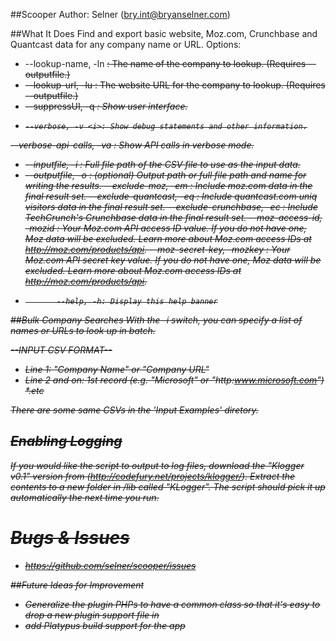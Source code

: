 ##Scooper
Author:  Selner (bry.int@bryanselner.com)

##What It Does
Find and export basic website, Moz.com, Crunchbase and Quantcast data for any company name or URL.
Options:
* --lookup-name, -ln <s>: The name of the company to lookup. (Requires --outputfile.)
* --lookup-url, -lu <s>: The website URL for the company to lookup. (Requires --outputfile.)
*  --suppressUI, -q <i>: Show user interface.
*     --verbose, -v <i>: Show debug statements and other information.
 --verbose-api-calls, -va <i>: Show API calls in verbose mode.
*   --inputfile, -i <s>: Full file path of the CSV file to use as the input data.
*  --outputfile, -o <s>: (optional) Output path or full file path and name for writing the results.
       --exclude-moz, -em <i>: Include moz.com data in the final result set.
 --exclude-quantcast, -eq <i>: Include quantcast.com uniq visitors data in the final result set.
--exclude-crunchbase, -ec <i>: Include TechCrunch's Crunchbase data in the final result set.
  --moz-access-id, -mozid <s>: Your Moz.com API access ID value.  If you do not have one, Moz data will be excluded.  Learn more about Moz.com access IDs at http://moz.com/products/api.
--moz-secret-key, -mozkey <s>: Your Moz.com API secret key value.  If you do not have one, Moz data will be excluded.  Learn more about Moz.com access IDs at http://moz.com/products/api.
*            --help, -h: Display this help banner

##Bulk Company Searches 
With the -i switch, you can specify a list of names or URLs to look up in batch.

--INPUT CSV FORMAT-- 
* Line 1:  "Company Name" or "Company URL" 
* Line 2 and on:  1st record (e.g. "Microsoft" or "http:www.microsoft.com")
*.etc

There are some same CSVs in the 'Input Examples' diretory.


## Enabling Logging
If you would like the script to output to log files, download the "Klogger v0.1" version from (http://codefury.net/projects/klogger/). Extract the contents to
a new folder in /lib called "KLogger".  The script should pick it up automatically the next time you run.

# Bugs & Issues
* https://github.com/selner/scooper/issues


##Future Ideas for Improvement
* Generalize the plugin PHPs to have a common class so that it's easy to drop a new plugin support file in
* add Platypus build support for the app


